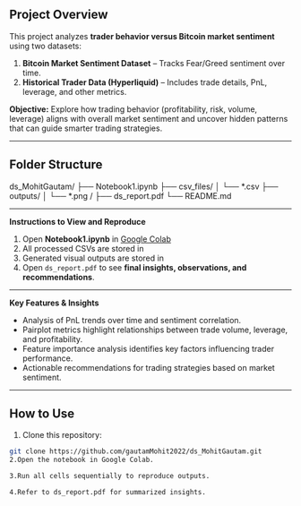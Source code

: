 ## **Project Overview**
This project analyzes **trader behavior versus Bitcoin market sentiment** using two datasets:

1. **Bitcoin Market Sentiment Dataset** – Tracks Fear/Greed sentiment over time.  
2. **Historical Trader Data (Hyperliquid)** – Includes trade details, PnL, leverage, and other metrics.  

**Objective:** Explore how trading behavior (profitability, risk, volume, leverage) aligns with overall market sentiment and uncover hidden patterns that can guide smarter trading strategies.

---

## **Folder Structure**
ds_MohitGautam/
├── Notebook1.ipynb 
├── csv_files/ 
│ └── *.csv
├── outputs/
│ └── *.png /
├── ds_report.pdf 
└── README.md 


---
 **Instructions to View and Reproduce**
1. Open **Notebook1.ipynb** in [Google Colab](https://colab.research.google.com/)   
2. All processed CSVs are stored in   
3. Generated visual outputs are stored in
4. Open `ds_report.pdf` to see **final insights, observations, and recommendations**.  

---

**Key Features & Insights**
- Analysis of PnL trends over time and sentiment correlation.  
- Pairplot metrics highlight relationships between trade volume, leverage, and profitability.  
- Feature importance analysis identifies key factors influencing trader performance.  
- Actionable recommendations for trading strategies based on market sentiment.

---

## **How to Use**
1. Clone this repository:
```bash
git clone https://github.com/gautamMohit2022/ds_MohitGautam.git
2.Open the notebook in Google Colab.

3.Run all cells sequentially to reproduce outputs.

4.Refer to ds_report.pdf for summarized insights.
